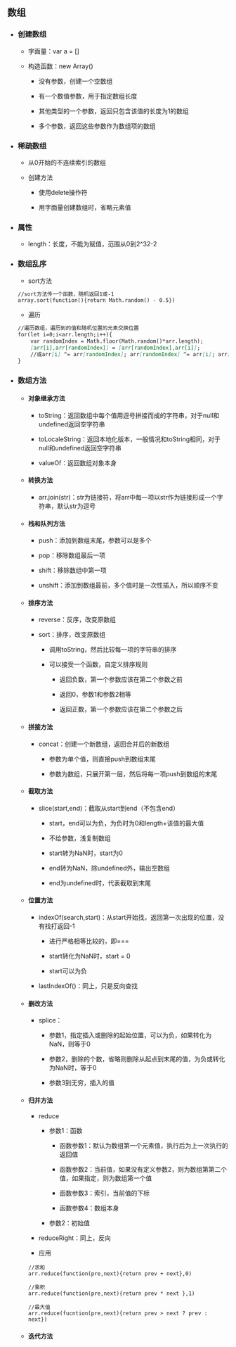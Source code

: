 ## 数组

* ### 创建数组

  * 字面量：var a = \[\]

  * 构造函数：new Array\(\)

    * 没有参数，创建一个空数组

    * 有一个数值参数，用于指定数组长度

    * 其他类型的一个参数，返回只包含该值的长度为1的数组

    * 多个参数，返回这些参数作为数组项的数组
* ### 稀疏数组

  * 从0开始的不连续索引的数组

  * 创建方法

    * 使用delete操作符

    * 用字面量创建数组时，省略元素值
* ### 属性

  * length：长度，不能为赋值，范围从0到2^32-2
* ### 数组乱序

  * sort方法

  ```markdown
  //sort方法传一个函数，随机返回1或-1
  array.sort(function(){return Math.random() - 0.5})
  ```

  * 遍历

  ```markdown
  //遍历数组，遍历到的值和随机位置的元素交换位置
  for(let i=0;i<arr.length;i++){
      var randomIndex = Math.floor(Math.random()*arr.length);
      [arr[i],arr[randomIndex]] = [arr[randomIndex],arr[i]];
      //或arr[i] ^= arr[randomIndex]; arr[randomIndex] ^= arr[i]; arr[i] ^= arr[randomIndex]
  }
  ```
* ### 数组方法

  * #### 对象继承方法

    * toString：返回数组中每个值用逗号拼接而成的字符串，对于null和undefined返回空字符串

    * toLocaleString：返回本地化版本，一般情况和toString相同，对于null和undefined返回空字符串

    * valueOf：返回数组对象本身
  * #### 转换方法

    * arr.join\(str\)：str为链接符，将arr中每一项以str作为链接形成一个字符串，默认str为逗号
  * #### 栈和队列方法

    * push：添加到数组末尾，参数可以是多个

    * pop：移除数组最后一项

    * shift：移除数组中第一项

    * unshift：添加到数组最前，多个值时是一次性插入，所以顺序不变
  * #### 排序方法

    * reverse：反序，改变原数组

    * sort：排序，改变原数组

      * 调用toString，然后比较每一项的字符串的排序

      * 可以接受一个函数，自定义排序规则

        * 返回负数，第一个参数应该在第二个参数之前

        * 返回0，参数1和参数2相等

        * 返回正数，第一个参数应该在第二个参数之后
  * #### 拼接方法

    * concat：创建一个新数组，返回合并后的新数组

      * 参数为单个值，则直接push到数组末尾

      * 参数为数组，只展开第一层，然后将每一项push到数组的末尾
  * #### 截取方法

    * slice\(start,end\)：截取从start到end（不包含end）

      * start，end可以为负，为负时为0和length+该值的最大值

      * 不给参数，浅复制数组

      * start转为NaN时，start为0

      * end转为NaN，除undefined外，输出空数组

      * end为undefined时，代表截取到末尾
  * #### 位置方法

    * indexOf\(search,start\)：从start开始找，返回第一次出现的位置，没有找打返回-1

      * 进行严格相等比较的，即===

      * start转化为NaN时，start = 0

      * start可以为负

    * lastIndexOf\(\)：同上，只是反向查找
  * #### 删改方法

    * splice：

      * 参数1，指定插入或删除的起始位置，可以为负，如果转化为NaN，则等于0

      * 参数2，删除的个数，省略则删除从起点到末尾的值，为负或转化为NaN时，等于0

      * 参数3到无穷，插入的值
  * #### 归并方法

    * reduce

      * 参数1：函数

        * 函数参数1：默认为数组第一个元素值，执行后为上一次执行的返回值

        * 函数参数2：当前值，如果没有定义参数2，则为数组第第二个值，如果指定，则为数组第一个值

        * 函数参数3：索引，当前值的下标

        * 函数参数4：数组本身

      * 参数2：初始值

    * reduceRight：同上，反向

    * 应用

    ```
    //求和
    arr.reduce(function(pre,next){return prev + next},0)

    //乘积
    arr.reduce(function(pre,next){return prev * next },1)

    //最大值
    arr.reduce(fucntion(pre,next){return prev > next ? prev : next})
    ```
  * #### 迭代方法



